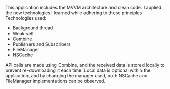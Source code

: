 This application includes the MVVM architecture and clean code. I applied the new technologies I learned while adhering to these principles. 
Technologies used:

- Background thread
- Weak self
- Combine
- Publishers and Subscribers
- FileManager
- NSCache

API calls are made using Combine, and the received data is stored locally to prevent re-downloading it each time. Local data is optional within the application, and by changing the manager used, both NSCache and FileManager implementations can be observed.
